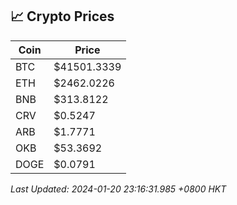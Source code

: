 ## 📈 Crypto Prices

| Coin | Price |
| ---- | ----- |
| BTC | $41501.3339 |
| ETH | $2462.0226 |
| BNB | $313.8122 |
| CRV | $0.5247 |
| ARB | $1.7771 |
| OKB | $53.3692 |
| DOGE | $0.0791 |

_Last Updated: 2024-01-20 23:16:31.985 +0800 HKT_